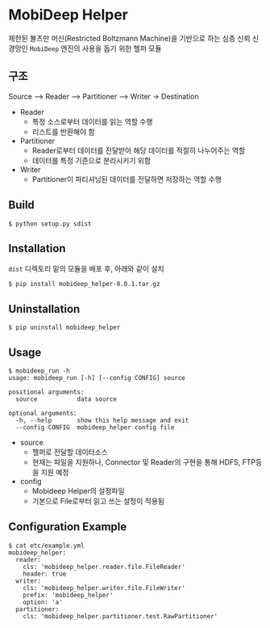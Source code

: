 MobiDeep Helper
===============

제한된 볼츠만 머신(Restricted Boltzmann Machine)을 기반으로 하는 심층 신뢰 신경망인 `MobiDeep` 엔진의 사용을 돕기 위한 헬퍼 모듈

## 구조
Source --> Reader --> Partitioner --> Writer -> Destination

* Reader
	* 특정 소스로부터 데이터를 읽는 역할 수행
	* 리스트를 반환해야 함	
* Partitioner
	* Reader로부터 데이터를 전달받아 해당 데이터를 적절히 나누어주는 역할
	* 데이터를 특정 기준으로 분리시키기 위함
* Writer
	* Partitioner이 파티셔닝된 데이터를 전달하면 저장하는 역할 수행

## Build
```
$ python setup.py sdist
```

## Installation
`dist` 디렉토리 밑의 모듈을 배포 후, 아래와 같이 설치
```
$ pip install mobideep_helper-0.0.1.tar.gz
```

## Uninstallation
```
$ pip uninstall mobideep_helper
```

## Usage
```
$ mobideep_run -h
usage: mobideep_run [-h] [--config CONFIG] source

positional arguments:
  source           data source

optional arguments:
  -h, --help       show this help message and exit
  --config CONFIG  mobideep_helper config file
```

* source
	* 헬퍼로 전달할 데이터소스
	* 현재는 파일을 지원하나, Connector 및 Reader의 구현을 통해 HDFS, FTP등을 지원 예정
* config
	* Mobideep Helper의 설정파일
	* 기본으로 File로부터 읽고 쓰는 설정이 적용됨
	
## Configuration Example
```
$ cat etc/example.yml
mobideep_helper:
  reader:
    cls: 'mobideep_helper.reader.file.FileReader'
    header: true
  writer:
    cls: 'mobideep_helper.writer.file.FileWriter'
    prefix: 'mobideep_helper'
    option: 'a'
  partitioner:
    cls: 'mobideep_helper.partitioner.test.RawPartitioner'
```
